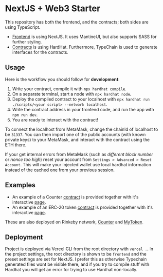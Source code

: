 # NextJS + Web3 Starter

This repository has both the frontend, and the contracts; both sides are using TypeScript.

- [Frontend](./frontend/) is using NextJS. It uses MantineUI, but also supports SASS for further styling.
- [Contracts](./contracts/) is using HardHat. Furthermore, TypeChain is used to generate interfaces for the contracts.

## Usage

Here is the workflow you should follow for **development**:

1. Write your contract, compile it with `npx hardhat compile`.
2. On a separate terminal, start a node with `npx hardhat node`.
3. Deploy the compiled contract to your localhost with `npx hardhat run ./scripts/<your script> --network localhost`.
4. Write the contract address in your frontend code, and run the app with `npm run dev`.
5. You are ready to interact with the contract!

To connect the localhost from MetaMask, change the chainId of localhost to be `31337`. You can then import one of the public accounts (with known private keys) to your MetaMask, and interact with the contract using the ETH there.

If your get internal errors from MetaMask (such as _different block number_ or _nonce too high_) reset your account from `Settings > Advanced > Reset Account`. This will make your injected wallet use local hardhat information instead of the cached one from your previous session.

## Examples

- An example of a Counter [contract](./contracts/contracts/Counter.sol) is provided together with it's interactive [page](./frontend/pages/counter.tsx).
- An example of an ERC-20 token [contract](./contracts/contracts/MyToken.sol) is provided together with it's interactive [page](./frontend/pages/mytoken.tsx).

These are also deployed on Rinkeby network, [Counter](https://rinkeby.etherscan.io/address/0x7C9f4AA2fe39c7F5E9E18626D2CDF577af12a47D) and [MyToken](https://rinkeby.etherscan.io/address/0x1B7D3ea00f8e8142A5DFba8F95ceA8048eBC1bEC).

## Deployment

Project is deployed via Vercel CLI from the root directory with `vercel .`. In the project settings, the root directory is shown to be `frontend` and the preset settings are set for NextJS. I prefer this as otherwise Typechain generated files wont be visible there, and if you try to compile stuff with Hardhat you will get an error for trying to use Hardhat non-locally.
